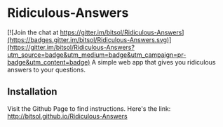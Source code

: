 # Ridiculous-Answers

[![Join the chat at https://gitter.im/bitsol/Ridiculous-Answers](https://badges.gitter.im/bitsol/Ridiculous-Answers.svg)](https://gitter.im/bitsol/Ridiculous-Answers?utm_source=badge&utm_medium=badge&utm_campaign=pr-badge&utm_content=badge)
A simple web app that gives you ridiculous answers to your questions.
## Installation
Visit the Github Page to find instructions. Here's the link:<br>http://bitsol.github.io/Ridiculous-Answers
